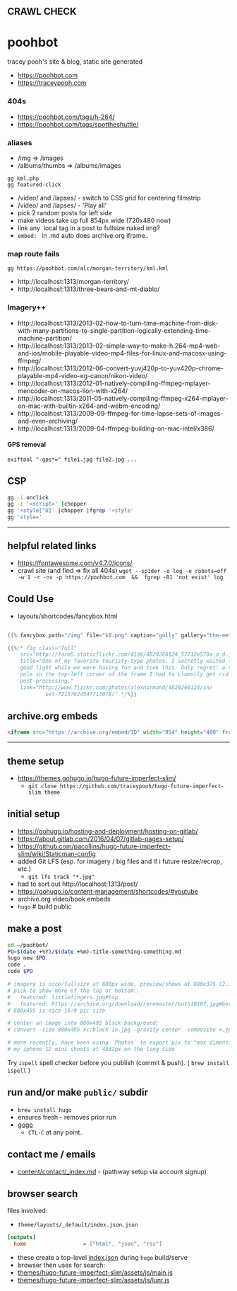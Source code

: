 
CRAWL CHECK
---
# poohbot
tracey pooh's site & blog, static site generated

- https://poohbot.com
- https://traceypooh.com


### 404s
- https://poohbot.com/tags/h-264/
- https://poohbot.com/tags/spottheshuttle/

### aliases
- /img           => /images
- /albums/thumbs => /albums/images
```
gg kml.php
gg featured-click
```
- /video/ and /lapses/ - switch to CSS grid for centering filmstrip
- /video/ and /lapses/ - 'Play all'
- pick 2 random posts for left side
- make videos take up full 854px wide (720x480 now)
- link any <img> local tag in a post to fullsize naked img?
- `embed: ` in .md auto does archive.org iframe..

### map route fails
```
gg https://poohbot.com/alc/morgan-territory/kml.kml
```
- http://localhost:1313/morgan-territory/
- http://localhost:1313/three-bears-and-mt-diablo/


### Imagery++
- http://localhost:1313/2013-02-how-to-turn-time-machine-from-disk-with-many-partitions-to-single-partition-logically-extending-time-machine-partition/
- http://localhost:1313/2013-02-simple-way-to-make-h.264-mp4-web-and-ios/mobile-playable-video-mp4-files-for-linux-and-macosx-using-ffmpeg/
- http://localhost:1313/2012-06-convert-yuvj420p-to-yuv420p-chrome-playable-mp4-video-eg-canon/nikon-video/
- http://localhost:1313/2012-01-natively-compiling-ffmpeg-mplayer-mencoder-on-macos-lion-with-x264/
- http://localhost:1313/2011-05-natively-compiling-ffmpeg-x264-mplayer-on-mac-with-builtin-x264-and-webm-encoding/
- http://localhost:1313/2009-09-ffmpeg-for-time-lapse-sets-of-images-and-even-archiving/
- http://localhost:1313/2009-04-ffmpeg-building-on-mac-intel/x386/

#### GPS removal
```
exiftool "-gps*=" file1.jpg file2.jpg ...
```

## CSP
```bash
gg -i onclick
gg -i '<script>' |chopper
gg '<style[^U]' |chopper |fgrep '<style'
gg 'style='
```

---


## helpful related links
- https://fontawesome.com/v4.7.0/icons/
- crawl site (and find => fix all 404s)
`wget --spider -o log -e robots=off -w 1 -r -nv -p https://poohbot.com  &&  fgrep -B1 'not exist' log`


## Could Use
- layouts/shortcodes/fancybox.html
```go

{{% fancybox path="/img" file="k8.png" caption="golly" gallery="the-met" %}}

{{%/* fig class="full"
    src="http://farm5.staticflickr.com/4136/4829260124_57712e570a_o_d.jpg"
    title="One of my favorite touristy-type photos. I secretly waited for the
    good light while we were having fun and took this. Only regret: a stupid
    pole in the top-left corner of the frame I had to clumsily get rid of at
    post-processing."
    link="http://www.flickr.com/photos/alexnormand/4829260124/in/
            set-72157624547713078/" */%}}
```

## archive.org embeds
```html
<iframe src="https://archive.org/embed/ID" width="854" height="480" frameborder="0" webkitallowfullscreen="true" mozallowfullscreen="true" allowfullscreen></iframe>
```

---

## theme setup
- https://themes.gohugo.io/hugo-future-imperfect-slim/
  - `git clone https://github.com/traceypooh/hugo-future-imperfect-slim theme`


## initial setup
- https://gohugo.io/hosting-and-deployment/hosting-on-gitlab/
- https://about.gitlab.com/2016/04/07/gitlab-pages-setup/
- https://github.com/pacollins/hugo-future-imperfect-slim/wiki/Staticman-config
- added Git LFS (esp. for imagery / big files and if i future resize/recrop, etc.)
  - `git lfs track "*.jpg"`
- had to sort out http://localhost:1313/post/
- https://gohugo.io/content-management/shortcodes/#youtube
- archive.org video/book embeds
- `hugo` # build public


## make a post
```bash
cd ~/poohbot/
PO=$(date +%Y)/$(date +%m)-title-something-something.md
hugo new $PO
code .
code $PO

# imagery is nice/fullsize at 880px wide, preview/shows at 880x375 (2.35:1) where you can
# pick to show more of the top or bottom..
#   featured: littlefingers.jpg#top
#   featured: https://archive.org/download/reremaster/both10107.jpg#bottom
# 880x495 is nice 16:9 pic size

# center an image into 880x495 black background:
# convert -size 880x495 xc:black in.jpg -gravity center -composite x.jpg; identify x.jpg; open x.jpg

# more recently, have been using `Photos` to export pix to "max dimension" of 2016px, since
# my iphone 12 mini shoots at 4032px on the long side
```

Try `ispell` spell checker before you publish (commit & push).  ( `brew install ispell` )


## run and/or make `public/` subdir
- `brew install hugo`
- ensures fresh - removes prior run
- [gogo](gogo)
  - `CTL-C` at any point..



## contact me / emails
- [content/contact/_index.md](contact/_index.md) - (pathway setup via account signup)


## browser search
files involved:
- `theme/layouts/_default/index.json.json`
```ini
[outputs]
  home                  = ["html", "json", "rss"]
```
- these create a top-level [index.json](https://poohbot.com/index.json) during `hugo` build/serve
- browser then uses for search:
- [themes/hugo-future-imperfect-slim/assets/js/main.js](themes/hugo-future-imperfect-slim/assets/js/main.js)
- [themes/hugo-future-imperfect-slim/assets/js/lunr.js](themes/hugo-future-imperfect-slim/assets/js/lunr.js)

